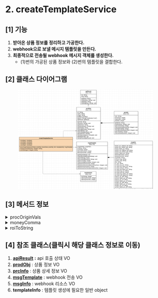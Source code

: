# 2. createTemplateService

## \[1] 기능

1. **받아온 상품 정보를 정리하고 가공한다.**
2. **webhook으로 보낼 메시지 템플릿을 만든다.**
3. **최종적으로 전송될 webhook 메시지 객체를 생성한다.**
   * (1)번의 가공된 상품 정보와 (2)번의 템플릿을 결합한다.

## \[2] 클래스 다이어그램

<figure><img src="../../../.gitbook/assets/image (3).png" alt=""><figcaption></figcaption></figure>

## \[3]  메서드 정보

<details>

<summary>procOriginVals</summary>

### 1. 기능

* api를 통해 조회한 상품 정보를 정리하고 가공
* webhook으로 보낼 메시지 템플릿 생성
* 최종적으로 전송할 webhook 메시지 객체 생성

### 2. 매개변수

#### **stockXData , kreamData**

* [prodObj(상품정보 VO)](<../(1) VO 설계 및 설계도 작성/1-vo/1.-vo.md>) 객체 형태
* stockX , kream 상품 정보를 맵핑

**templateInfo**

* 일반 객체 형태 (object)
* 템플릿 생성에 필요한 부가 정보를 가짐

### 3. 출력

**msgTemplate**

* [msgTemplate(webhook 전송 VO)](<../(1) VO 설계 및 설계도 작성/3-webhook-vo/1.-webhook-vo.md>) 객체 형태
* webhook 전송 메시지 내용을 가짐

</details>

<details>

<summary>moneyComma</summary>

### 1. 기능

* 숫자만 있는 형태의 가격에 세자리수 단위로 ',' 를 붙여 string 형태로 반환

### 2. 매개변수

* 가격 (int형)

### 3. 출력

* 가격 (세자리수 단위가 ','로 표시된 string형)

</details>

<details>

<summary>roiToString</summary>

### 1. 기능

* 숫자만 있는 형태의 percentage값에 '%' 를 붙여 string 형태로 반환

### 2. 매개변수

* percentage (int형)

### 3. 출력

* percentage ('%'로 표시된 string형)

</details>

## \[4] 참조 클래스(클릭시 해당 클래스 정보로 이동)

1. [**apiResult**](<../(1) VO 설계 및 설계도 작성/1-vo/3.-api-vo.md>) **:**  api 호출 상태 VO
2. [**prodObj**](<../(1) VO 설계 및 설계도 작성/1-vo/1.-vo.md>) : 상품 정보 VO
3. [**prcInfo**](<../(1) VO 설계 및 설계도 작성/1-vo/2.-vo.md>) : 상품 상세 정보 VO
4. [**msgTemplate**](<../(1) VO 설계 및 설계도 작성/3-webhook-vo/1.-webhook-vo.md>) : webhook 전송 VO
5. [**msgInfo**](<../(1) VO 설계 및 설계도 작성/3-webhook-vo/2.-webhook-vo.md>) : webhook 리소스 VO
6. **templateInfo** : 템플릿 생성에 필요한 일반 object
